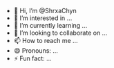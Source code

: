 - 👋 Hi, I’m @ShrxaChyn
- 👀 I’m interested in ...
- 🌱 I’m currently learning ...
- 💞️ I’m looking to collaborate on ...
- 📫 How to reach me ...
- 😄 Pronouns: ...
- ⚡ Fun fact: ...

<!---
ShrxaChyn/ShrxaChyn is a ✨ special ✨ repository because its `README.md` (this file) appears on your GitHub profile.
You can click the Preview link to take a look at your changes.
--->
